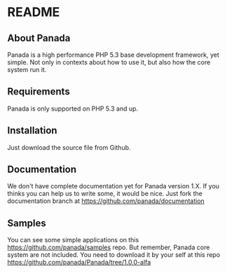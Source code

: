 README
======

About Panada
------------

Panada is a high performance PHP 5.3 base development framework, yet simple.
Not only in contexts about how to use it, but also how the core system run it.

Requirements
------------

Panada is only supported on PHP 5.3 and up.

Installation
------------

Just download the source file from Github.

Documentation
-------------

We don't have complete documentation yet for Panada version 1.X. If you thinks you
can help us to write some, it would be nice. Just fork the documentation branch at https://github.com/panada/documentation

Samples
-------

You can see some simple applications on this https://github.com/panada/samples repo.
But remember, Panada core system are not included. You need to download it by your
self at this repo https://github.com/panada/Panada/tree/1.0.0-alfa